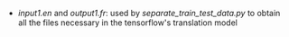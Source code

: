 

* *input1.en* and *output1.fr*: used by *separate_train_test_data.py* to obtain all the files necessary in the tensorflow's translation model


